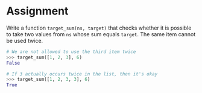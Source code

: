 # Assignment

Write a function `target_sum(ns, target)` that checks whether it is possible to take two values from `ns` whose sum equals `target`.
The same item cannot be used twice.

```python
# We are not allowed to use the third item twice
>>> target_sum([1, 2, 3], 6)
False

# If 3 actually occurs twice in the list, then it's okay
>>> target_sum([1, 2, 3, 3], 6)
True
```
